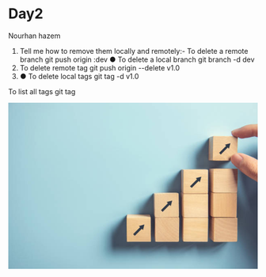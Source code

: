 # Day2
Nourhan hazem
1.	Tell me how to remove them locally and remotely:-
To delete a remote branch
 git push origin :dev
● To delete a local branch 
 git branch -d dev
2.	To delete remote tag
 git push origin --delete v1.0 
3.	● To delete local tags
 git tag -d v1.0

To list all tags
git tag

![alt text](istockphoto-1169974807-612x612.jpg)
